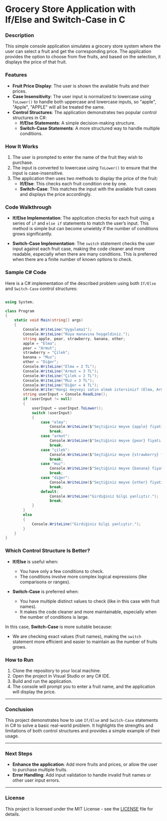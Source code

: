 
# Grocery Store Application with If/Else and Switch-Case in C

### Description

This simple console application simulates a grocery store system where the user can select a fruit and get the corresponding price. The application provides the option to choose from five fruits, and based on the selection, it displays the price of that fruit.

### Features
- **Fruit Price Display**: The user is shown the available fruits and their prices.
- **Case Insensitivity**: The user input is normalized to lowercase using `ToLower()` to handle both uppercase and lowercase inputs, so "apple", "Apple", "APPLE" will all be treated the same.
- **Control Structures**: The application demonstrates two popular control structures in C#:
  - **If/Else Statements**: A simple decision-making structure.
  - **Switch-Case Statements**: A more structured way to handle multiple conditions.

### How It Works
1. The user is prompted to enter the name of the fruit they wish to purchase.
2. The input is converted to lowercase using `ToLower()` to ensure that the input is case-insensitive.
3. The application then uses two methods to display the price of the fruit:
   - **If/Else**: This checks each fruit condition one by one.
   - **Switch-Case**: This matches the input with the available fruit cases and displays the price accordingly.

### Code Walkthrough
- **If/Else Implementation**: 
  The application checks for each fruit using a series of `if` and `else if` statements to match the user’s input. This method is simple but can become unwieldy if the number of conditions grows significantly.
  
- **Switch-Case Implementation**:
  The `switch` statement checks the user input against each fruit case, making the code cleaner and more readable, especially when there are many conditions. This is preferred when there are a finite number of known options to check.


### Sample C# Code

Here is a C# implementation of the described problem using both `If/Else` and `Switch-Case` control structures:

```csharp

using System;

class Program
{
    static void Main(string[] args)
    {
        Console.WriteLine("Uygulama1");
        Console.WriteLine("Rüya manavına hoşgeldiniz.");
        string apple, pear, strawberry, banana, other;
        apple = "Elma";
        pear = "Armut";
        strawberry = "Çilek";
        banana = "Muz";
        other = "Diğer";
        Console.WriteLine("Elma = 2 TL");
        Console.WriteLine("Armut = 3 TL");
        Console.WriteLine("Çilek = 2 TL");
        Console.WriteLine("Muz = 3 TL");
        Console.WriteLine("Diğer = 4 TL");
        Console.Write("Hangi meyveyi satın almak istersiniz? (Elma, Armut, Çilek, Muz, Diğer)");
        string userInput = Console.ReadLine();
        if (userInput != null)
        {
            userInput = userInput.ToLower();
            switch (userInput)
            {
                case "elma":
                    Console.WriteLine($"Seçtiğiniz meyve {apple} fiyatı: 2 TL");
                    break;
                case "armut":
                    Console.WriteLine($"Seçtiğiniz meyve {pear} fiyatı 3 TL");
                    break;
                case "çilek":
                    Console.WriteLine($"Seçtiğiniz meyve {strawberry} fiyatı 2 TL");
                    break;
                case "muz":
                    Console.WriteLine($"Seçtiğiniz meyve {banana} fiyatı 3 TL");
                    break;
                case "diğer":
                    Console.WriteLine($"Seçtiğiniz meyve {other} fiyatı 4 TL");
                    break;
                default:
                    Console.WriteLine("Girdiğiniz bilgi yanlıştır.");
                    break;
            }
        }
        else
        {
            Console.WriteLine("Girdiğiniz bilgi yanlıştır.");
        }
    }
}
```

### Which Control Structure Is Better?

- **If/Else** is useful when:
  - You have only a few conditions to check.
  - The conditions involve more complex logical expressions (like comparisons or ranges).
  
- **Switch-Case** is preferred when:
  - You have multiple distinct values to check (like in this case with fruit names).
  - It makes the code cleaner and more maintainable, especially when the number of conditions is large.

In this case, **Switch-Case** is more suitable because:
- We are checking exact values (fruit names), making the `switch` statement more efficient and easier to maintain as the number of fruits grows.

### How to Run
1. Clone the repository to your local machine.
2. Open the project in Visual Studio or any C# IDE.
3. Build and run the application.
4. The console will prompt you to enter a fruit name, and the application will display the price.

---

### Conclusion
This project demonstrates how to use `If/Else` and `Switch-Case` statements in C# to solve a basic real-world problem. It highlights the strengths and limitations of both control structures and provides a simple example of their usage.

---

### Next Steps
- **Enhance the application**: Add more fruits and prices, or allow the user to purchase multiple fruits.
- **Error Handling**: Add input validation to handle invalid fruit names or other user input errors.

---

### License
This project is licensed under the MIT License - see the [LICENSE](LICENSE) file for details.
